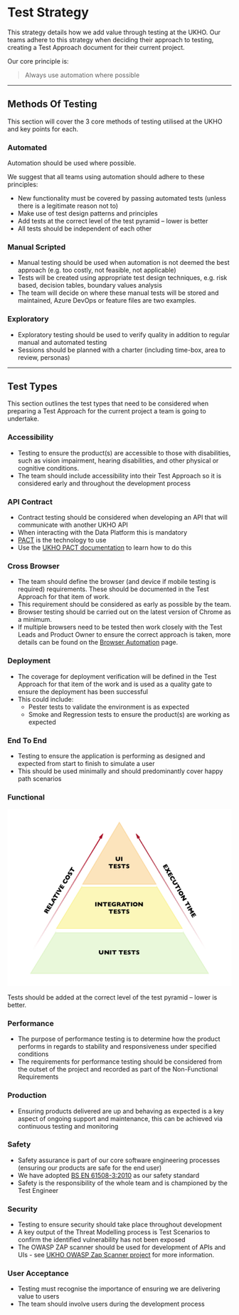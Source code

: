 # Test Strategy

This strategy details how we add value through testing at the UKHO. Our teams adhere to this strategy when deciding their approach to testing, creating a Test Approach document for their current project.

Our core principle is:

> Always use automation where possible

---

## Methods Of Testing

This section will cover the 3 core methods of testing utilised at the UKHO and key points for each.

### Automated

Automation should be used where possible.

We suggest that all teams using automation should adhere to these principles:

* New functionality must be covered by passing automated tests (unless there is a legitimate reason not to)
* Make use of test design patterns and principles
* Add tests at the correct level of the test pyramid – lower is better
* All tests should be independent of each other

### Manual Scripted

* Manual testing should be used when automation is not deemed the best approach (e.g. too costly, not feasible, not applicable)
* Tests will be created using appropriate test design techniques, e.g. risk based, decision tables, boundary values analysis
* The team will decide on where these manual tests will be stored and maintained, Azure DevOps or feature files are two examples.

### Exploratory

* Exploratory testing should be used to verify quality in addition to regular manual and automated testing
* Sessions should be planned with a charter (including time-box, area to review, personas)

---

## Test Types

This section outlines the test types that need to be considered when preparing a Test Approach for the current project a team is going to undertake.

### Accessibility

* Testing to ensure the product(s) are accessible to those with disabilities, such as vision impairment, hearing disabilities, and other physical or cognitive conditions.
* The team should include accessibility into their Test Approach so it is considered early and throughout the development process

### API Contract

* Contract testing should be considered when developing an API that will communicate with another UKHO API
* When interacting with the Data Platform this is mandatory
* [PACT](https://docs.pact.io/) is the technology to use
* Use the [UKHO PACT documentation](https://docs.data.ukho.gov.uk/testing/pact/introduction/) to learn how to do this

### Cross Browser

* The team should define the browser (and device if mobile testing is required) requirements. These should be documented in the Test Approach for that item of work.
* This requirement should be considered as early as possible by the team.
* Browser testing should be carried out on the latest version of Chrome as a minimum.
* If multiple browsers need to be tested then work closely with the Test Leads and Product Owner to ensure the correct approach is taken, more details can be found on the [Browser Automation](./browser-automation.md) page.

### Deployment

* The coverage for deployment verification will be defined in the Test Approach for that item of the work and is used as a quality gate to ensure the deployment has been successful
* This could include:
  * Pester tests to validate the environment is as expected
  * Smoke and Regression tests to ensure the product(s) are working as expected

### End To End

* Testing to ensure the application is performing as designed and expected from start to finish to simulate a user
* This should be used minimally and should predominantly cover happy path scenarios

### Functional

![Test Pyramid](images/test-pyramid.png)

Tests should be added at the correct level of the test pyramid – lower is better.

### Performance

* The purpose of performance testing is to determine how the product performs in regards to stability and responsiveness under specified conditions
* The requirements for performance testing should be considered from the outset of the project and recorded as part of the Non-Functional Requirements

### Production

* Ensuring products delivered are up and behaving as expected is a key aspect of ongoing support and maintenance, this can be achieved via continuous testing and monitoring

### Safety

* Safety assurance is part of our core software engineering processes (ensuring our products are safe for the end user)
* We have adopted [BS EN 61508-3:2010](https://fdocuments.in/document/iec-61508-6.html) as our safety standard
* Safety is the responsibility of the whole team and is championed by the Test Engineer

### Security

* Testing to ensure security should take place throughout development
* A key output of the Threat Modelling process is Test Scenarios to confirm the identified vulnerability has not been exposed
* The OWASP ZAP scanner should be used for development of APIs and UIs - see [UKHO OWASP Zap Scanner project](https://github.com/UKHO/owasp-zap-scan) for more information.

### User Acceptance

* Testing must recognise the importance of ensuring we are delivering value to users
* The team should involve users during the development process
